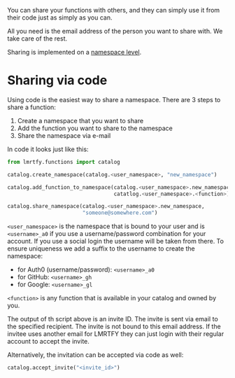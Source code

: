 You can share your functions with others, and they can simply use it from their code just as simply 
as you can.

All you need is the email address of the person you want to share with. We take care of the rest. 

Sharing is implemented on a [namespace level](../namespaces.md).

# Sharing via code

Using code is the easiest way to share a namespace. There are 3 steps to share a function:

1. Create a namespace that you want to share
2. Add the function you want to share to the namespace
3. Share the namespace via e-mail

In code it looks just like this:

```python title="Sharing a function" linenums="1"
from lmrtfy.functions import catalog

catalog.create_namespace(catalog.<user_namespace>, "new_namespace")

catalog.add_function_to_namespace(catalog.<user_namespace>.new_namespace, 
                                  catatlog.<user_namespace>.<function>)

catalog.share_namespace(catalog.<user_namespace>.new_namespace, 
                        "someone@somewhere.com")
```

`<user_namespace>` is the namespace that is bound to your user and is `<username>_a0` if you 
use a username/password combination for your account. If you use a social login the username will
be taken from there. To ensure uniqueness we add a suffix to the username to create the namespace:

* for Auth0 (username/password): `<username>_a0`
* for GitHub: `<username>_gh`
* for Google: `<username>_gl`

`<function>` is any function that is available in your catalog and owned by you.

The output of th script above is an invite ID. The invite is sent via email to the specified recipient.
The invite is not bound to this email address. If the invitee uses another email for LMRTFY they can
just login with their regular account to accept the invite. 

Alternatively, the invitation can be accepted via code as well:

```python title="Accepting an invite in code"
catalog.accept_invite("<invite_id>")
```


